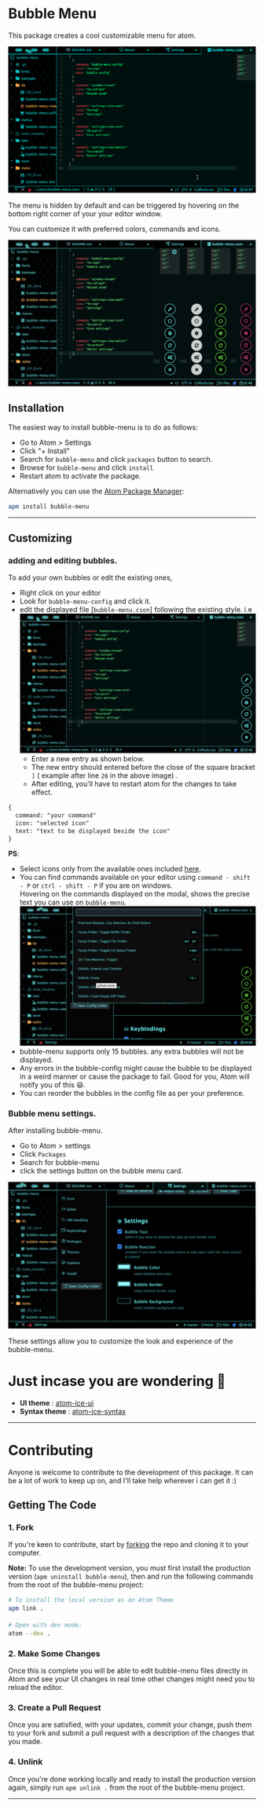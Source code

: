 # Bubble Menu

This package creates a cool customizable menu for atom.

![Image](media/bubblemenu.gif?raw=true)

The menu is hidden by default and can be triggered by hovering on the bottom right corner of your your editor window.

You can customize it with preferred colors, commands and icons.

![Image](media/colorss.png?raw=true)

## Installation

The easiest way to install bubble-menu is to do as follows:

- Go to Atom > Settings
- Click "+ Install"
- Search for `bubble-menu` and click `packages` button to search.
- Browse for `bubble-menu` and click `install`
- Restart atom to activate the package.

Alternatively you can use the [Atom Package Manager](https://github.com/atom/apm):

```bash
apm install bubble-menu
```

---

## Customizing

### adding and editing bubbles.

To add your own bubbles or edit the existing ones,

- Right click on your editor
- Look for `bubble-menu-config` and click it.
- edit the displayed file [`bubble-menu.cson`] following the existing style. i.e
  ![Image](media/config.png?raw=true)
  - Enter a new entry as shown below.
  - The new entry should entered before the close of the square bracket `]` ( example after line `26` in the above image) .
  - After editing, you'll have to restart atom for the changes to take effect.

```
{
  command: "your command"
  icon: "selected icon"
  text: "text to be displayed beside the icon"
}
```

**PS**:

- Select icons only from the available ones included [here](https://dann254.github.io/bubble-menu-icons).
- You can find commands available on your editor using `command - shift - P` or `ctrl - shift - P` if you are on windows.</br>
  Hovering on the commands displayed on the modal, shows the precise text you can use on `bubble-menu`.
  ![Image](media/commands.png?raw=true)
- bubble-menu supports only 15 bubbles. any extra bubbles will not be displayed.
- Any errors in the bubble-config might cause the bubble to be displayed in a weird manner or cause the package to fail. Good for you, Atom will notify you of this 😆.
- You can reorder the bubbles in the config file as per your preference.

### Bubble menu settings.

After installing bubble-menu.

- Go to Atom > settings
- Click `Packages`
- Search for bubble-menu
- click the settings button on the bubble menu card.

![Image](media/settings.png?raw=true)

These settings allow you to customize the look and experience of the bubble-menu.

# Just incase you are wondering 🙂

- **UI theme** : [atom-ice-ui](https://atom.io/themes/atom-ice-ui)
- **Syntax theme** : [atom-ice-syntax](https://atom.io/themes/atom-ice-ui)

---

# Contributing

Anyone is welcome to contribute to the development of this package. It can be a lot of work to keep up on, and I'll take help wherever i can get it :)

## Getting The Code

### 1. Fork

If you're keen to contribute, start by [forking](https://github.com/dann254/bubble-menu#fork-destination-box) the repo and cloning it to your computer.

**Note:** To use the development version, you must first install the production version (`apm uninstall bubble-menu`), then and run the following commands from the root of the bubble-menu project:

```sh
# To install the local version as an Atom Theme
apm link .

# Open with dev mode:
atom --dev .
```

### 2. Make Some Changes

Once this is complete you will be able to edit bubble-menu files directly in Atom and see your UI changes in real time other changes might need you to reload the editor.

### 3. Create a Pull Request

Once you are satisfied, with your updates, commit your change, push them to your fork and submit a pull request with a description of the changes that you made.

### 4. Unlink

Once you're done working locally and ready to install the production version again, simply run `apm unlink .` from the root of the bubble-menu project.

---
